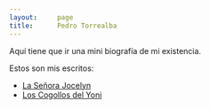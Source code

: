 ```yaml
---
layout:     page
title:      Pedro Torrealba
---
```


Aquí tiene que ir una mini biografía de mi existencia.

Estos son mis escritos:

- [La Señora Jocelyn](https://www.texter.cl/la-se%C3%B1ora-jocelyn)
- [Los Cogollos del Yoni](https://www.texter.cl/los-cogollos-del-yoni)

